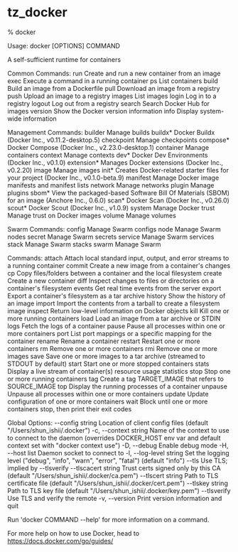 # tz_docker


  % docker
  
  Usage:  docker [OPTIONS] COMMAND
  
  A self-sufficient runtime for containers
  
  Common Commands:
    run         Create and run a new container from an image
    exec        Execute a command in a running container
    ps          List containers
    build       Build an image from a Dockerfile
    pull        Download an image from a registry
    push        Upload an image to a registry
    images      List images
    login       Log in to a registry
    logout      Log out from a registry
    search      Search Docker Hub for images
    version     Show the Docker version information
    info        Display system-wide information
  
  Management Commands:
    builder     Manage builds
    buildx*     Docker Buildx (Docker Inc., v0.11.2-desktop.5)
    checkpoint  Manage checkpoints
    compose*    Docker Compose (Docker Inc., v2.23.0-desktop.1)
    container   Manage containers
    context     Manage contexts
    dev*        Docker Dev Environments (Docker Inc., v0.1.0)
    extension*  Manages Docker extensions (Docker Inc., v0.2.20)
    image       Manage images
    init*       Creates Docker-related starter files for your project (Docker Inc., v0.1.0-beta.9)
    manifest    Manage Docker image manifests and manifest lists
    network     Manage networks
    plugin      Manage plugins
    sbom*       View the packaged-based Software Bill Of Materials (SBOM) for an image (Anchore Inc., 0.6.0)
    scan*       Docker Scan (Docker Inc., v0.26.0)
    scout*      Docker Scout (Docker Inc., v1.0.9)
    system      Manage Docker
    trust       Manage trust on Docker images
    volume      Manage volumes
  
  Swarm Commands:
    config      Manage Swarm configs
    node        Manage Swarm nodes
    secret      Manage Swarm secrets
    service     Manage Swarm services
    stack       Manage Swarm stacks
    swarm       Manage Swarm
  
  Commands:
    attach      Attach local standard input, output, and error streams to a running container
    commit      Create a new image from a container's changes
    cp          Copy files/folders between a container and the local filesystem
    create      Create a new container
    diff        Inspect changes to files or directories on a container's filesystem
    events      Get real time events from the server
    export      Export a container's filesystem as a tar archive
    history     Show the history of an image
    import      Import the contents from a tarball to create a filesystem image
    inspect     Return low-level information on Docker objects
    kill        Kill one or more running containers
    load        Load an image from a tar archive or STDIN
    logs        Fetch the logs of a container
    pause       Pause all processes within one or more containers
    port        List port mappings or a specific mapping for the container
    rename      Rename a container
    restart     Restart one or more containers
    rm          Remove one or more containers
    rmi         Remove one or more images
    save        Save one or more images to a tar archive (streamed to STDOUT by default)
    start       Start one or more stopped containers
    stats       Display a live stream of container(s) resource usage statistics
    stop        Stop one or more running containers
    tag         Create a tag TARGET_IMAGE that refers to SOURCE_IMAGE
    top         Display the running processes of a container
    unpause     Unpause all processes within one or more containers
    update      Update configuration of one or more containers
    wait        Block until one or more containers stop, then print their exit codes
  
  Global Options:
        --config string      Location of client config files (default
                             "/Users/shun_ishii/.docker")
    -c, --context string     Name of the context to use to connect to the
                             daemon (overrides DOCKER_HOST env var and
                             default context set with "docker context use")
    -D, --debug              Enable debug mode
    -H, --host list          Daemon socket to connect to
    -l, --log-level string   Set the logging level ("debug", "info",
                             "warn", "error", "fatal") (default "info")
        --tls                Use TLS; implied by --tlsverify
        --tlscacert string   Trust certs signed only by this CA (default
                             "/Users/shun_ishii/.docker/ca.pem")
        --tlscert string     Path to TLS certificate file (default
                             "/Users/shun_ishii/.docker/cert.pem")
        --tlskey string      Path to TLS key file (default
                             "/Users/shun_ishii/.docker/key.pem")
        --tlsverify          Use TLS and verify the remote
    -v, --version            Print version information and quit
  
  Run 'docker COMMAND --help' for more information on a command.


  
  For more help on how to use Docker, head to https://docs.docker.com/go/guides/

